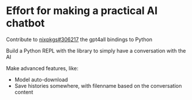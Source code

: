 # Effort for making a practical AI chatbot

Contribute to [nixpkgs#306217](https://github.com/NixOS/nixpkgs/issues/306217) the gpt4all bindings to Python

Build a Python REPL with the library to simply have a conversation with the AI

Make advanced features, like:
- Model auto-download
- Save histories somewhere, with filenname based on the conversation content
